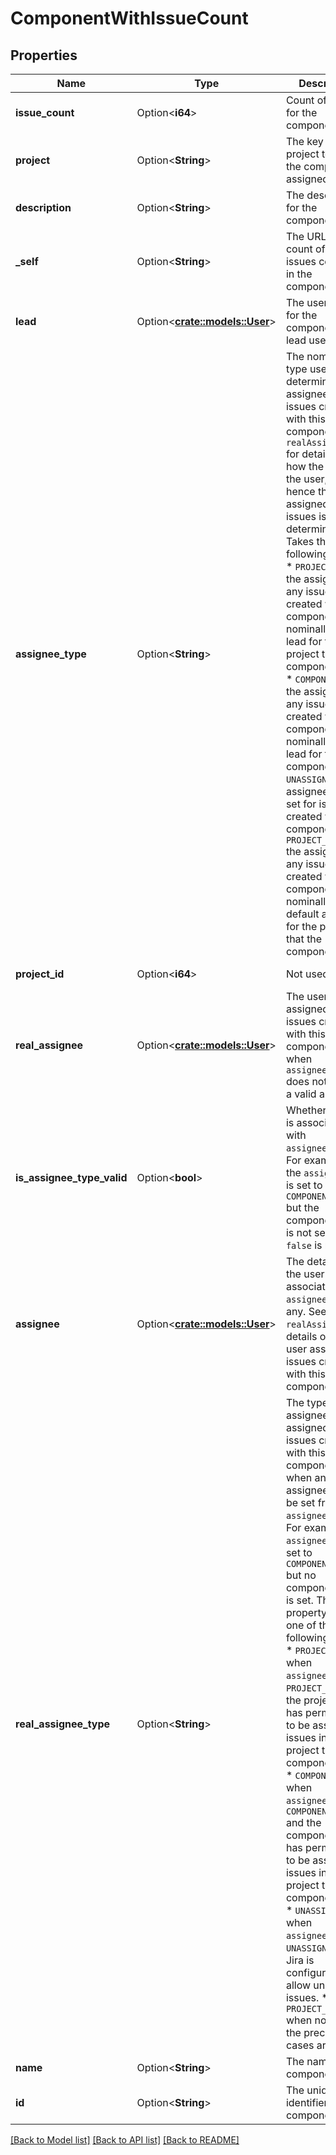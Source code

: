 # ComponentWithIssueCount

## Properties

Name | Type | Description | Notes
------------ | ------------- | ------------- | -------------
**issue_count** | Option<**i64**> | Count of issues for the component. | [optional][readonly]
**project** | Option<**String**> | The key of the project to which the component is assigned. | [optional][readonly]
**description** | Option<**String**> | The description for the component. | [optional][readonly]
**_self** | Option<**String**> | The URL for this count of the issues contained in the component. | [optional][readonly]
**lead** | Option<[**crate::models::User**](User.md)> | The user details for the component's lead user. | [optional]
**assignee_type** | Option<**String**> | The nominal user type used to determine the assignee for issues created with this component. See `realAssigneeType` for details on how the type of the user, and hence the user, assigned to issues is determined. Takes the following values:   *  `PROJECT_LEAD` the assignee to any issues created with this component is nominally the lead for the project the component is in.  *  `COMPONENT_LEAD` the assignee to any issues created with this component is nominally the lead for the component.  *  `UNASSIGNED` an assignee is not set for issues created with this component.  *  `PROJECT_DEFAULT` the assignee to any issues created with this component is nominally the default assignee for the project that the component is in. | [optional][readonly]
**project_id** | Option<**i64**> | Not used. | [optional][readonly]
**real_assignee** | Option<[**crate::models::User**](User.md)> | The user assigned to issues created with this component, when `assigneeType` does not identify a valid assignee. | [optional]
**is_assignee_type_valid** | Option<**bool**> | Whether a user is associated with `assigneeType`. For example, if the `assigneeType` is set to `COMPONENT_LEAD` but the component lead is not set, then `false` is returned. | [optional][readonly]
**assignee** | Option<[**crate::models::User**](User.md)> | The details of the user associated with `assigneeType`, if any. See `realAssignee` for details of the user assigned to issues created with this component. | [optional]
**real_assignee_type** | Option<**String**> | The type of the assignee that is assigned to issues created with this component, when an assignee cannot be set from the `assigneeType`. For example, `assigneeType` is set to `COMPONENT_LEAD` but no component lead is set. This property is set to one of the following values:   *  `PROJECT_LEAD` when `assigneeType` is `PROJECT_LEAD` and the project lead has permission to be assigned issues in the project that the component is in.  *  `COMPONENT_LEAD` when `assignee`Type is `COMPONENT_LEAD` and the component lead has permission to be assigned issues in the project that the component is in.  *  `UNASSIGNED` when `assigneeType` is `UNASSIGNED` and Jira is configured to allow unassigned issues.  *  `PROJECT_DEFAULT` when none of the preceding cases are true. | [optional][readonly]
**name** | Option<**String**> | The name for the component. | [optional][readonly]
**id** | Option<**String**> | The unique identifier for the component. | [optional][readonly]

[[Back to Model list]](../README.md#documentation-for-models) [[Back to API list]](../README.md#documentation-for-api-endpoints) [[Back to README]](../README.md)


